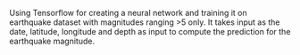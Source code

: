 Using Tensorflow for creating a neural network and training it on earthquake dataset with magnitudes ranging >5 only. It takes input as the date, latitude, longitude and depth as input to compute the prediction for the earthquake magnitude.
